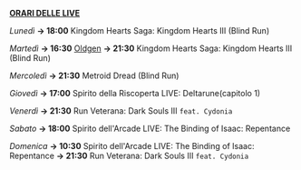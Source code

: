 <b><u>ORARI DELLE LIVE</u></b>

<i>Lunedì</i>
<b>→ 18:00</b> Kingdom Hearts Saga: Kingdom Hearts III (Blind Run)

<i>Martedì</i>
<b>→ 16:30</b> <a href="https://www.twitch.tv/oldgenproject">Oldgen</a>
<b>→ 21:30</b> Kingdom Hearts Saga: Kingdom Hearts III (Blind Run)

<i>Mercoledì</i>
<b>→ 21:30</b> Metroid Dread (Blind Run)

<i>Giovedì</i>
<b>→ 17:00</b> Spirito della Riscoperta LIVE: Deltarune(capitolo 1)

<i>Venerdì</i>
<b>→ 21:30</b> Run Veterana: Dark Souls III <code>feat. Cydonia</code>

<i>Sabato</i>
<b>→ 18:00</b> Spirito dell'Arcade LIVE: The Binding of Isaac: Repentance

<i>Domenica</i>
<b>→ 10:30</b> Spirito dell'Arcade LIVE: The Binding of Isaac: Repentance
<b>→ 21:30</b> Run Veterana: Dark Souls III <code>feat. Cydonia</code>
